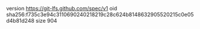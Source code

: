 version https://git-lfs.github.com/spec/v1
oid sha256:f735c3e94c3110690240218219c28c624b8148632905520215c0e05d4b81d248
size 904
